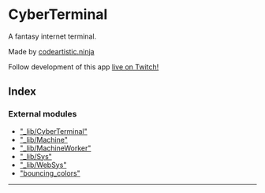 
CyberTerminal
=============
A fantasy internet terminal.

Made by [codeartistic.ninja](http://the.codeartistic.ninja/)

Follow development of this app [live on Twitch!](https://www.twitch.tv/codeartisticninja)


## Index

### External modules

* ["_lib/CyberTerminal"](modules/__lib_cyberterminal_.md)
* ["_lib/Machine"](modules/__lib_machine_.md)
* ["_lib/MachineWorker"](modules/__lib_machineworker_.md)
* ["_lib/Sys"](modules/__lib_sys_.md)
* ["_lib/WebSys"](modules/__lib_websys_.md)
* ["bouncing_colors"](modules/_bouncing_colors_.md)



---
